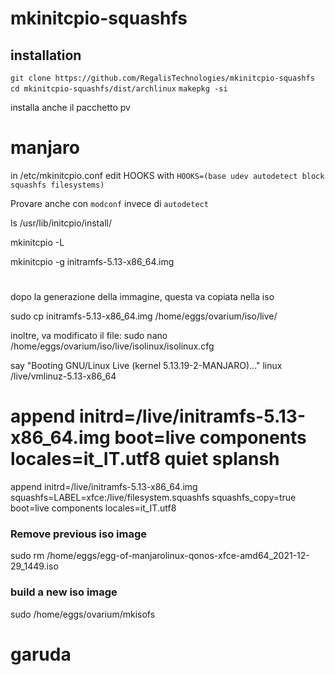 # mkinitcpio-squashfs

## installation
```git clone https://github.com/RegalisTechnologies/mkinitcpio-squashfs```
```cd mkinitcpio-squashfs/dist/archlinux```
```makepkg -si```

installa anche il pacchetto pv

# manjaro
in /etc/mkinitcpio.conf edit HOOKS with
```HOOKS=(base udev autodetect block squashfs filesystems)```

Provare anche con ```modconf``` invece di ```autodetect```

ls /usr/lib/initcpio/install/ 

mkinitcpio -L

mkinitcpio -g initramfs-5.13-x86_64.img

# 
dopo la generazione della immagine, questa va copiata nella iso

sudo cp initramfs-5.13-x86_64.img /home/eggs/ovarium/iso/live/

inoltre, va modificato il file:
sudo nano /home/eggs/ovarium/iso/live/isolinux/isolinux.cfg


say "Booting  GNU/Linux Live (kernel 5.13.19-2-MANJARO)..."
  linux /live/vmlinuz-5.13-x86_64
  # append initrd=/live/initramfs-5.13-x86_64.img boot=live components locales=it_IT.utf8 quiet splansh
  append initrd=/live/initramfs-5.13-x86_64.img squashfs=LABEL=xfce:/live/filesystem.squashfs squashfs_copy=true boot=live components locales=it_IT.utf8


### Remove previous iso image
sudo rm /home/eggs/egg-of-manjarolinux-qonos-xfce-amd64_2021-12-29_1449.iso 

### build a new iso image
sudo /home/eggs/ovarium/mkisofs

# garuda
